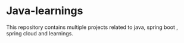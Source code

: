 # Java-learnings
This repository contains multiple projects related to java, spring boot , spring cloud and learnings.

